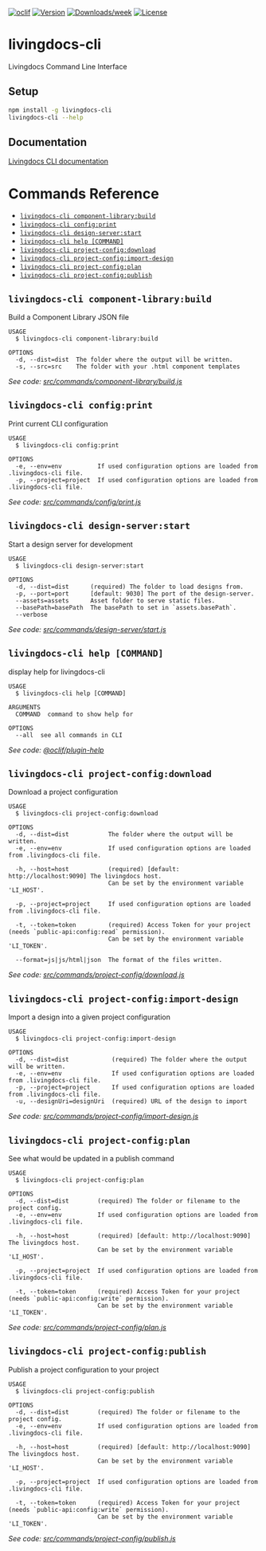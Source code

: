 [![oclif](https://img.shields.io/badge/cli-oclif-brightgreen.svg)](https://oclif.io)
[![Version](https://img.shields.io/npm/v/livingdocs-cli.svg)](https://npmjs.org/package/livingdocs-cli)
[![Downloads/week](https://img.shields.io/npm/dw/livingdocs-cli.svg)](https://npmjs.org/package/livingdocs-cli)
[![License](https://img.shields.io/npm/l/livingdocs-cli.svg)](https://github.com/livingdocsIO/livingdocs-cli/blob/master/package.json)

# livingdocs-cli

Livingdocs Command Line Interface

## Setup

```bash
npm install -g livingdocs-cli
livingdocs-cli --help
```

## Documentation

[Livingdocs CLI documentation](https://docs.livingdocs.io/reference-docs/cli)

# Commands Reference
<!-- commands -->
* [`livingdocs-cli component-library:build`](#livingdocs-cli-component-librarybuild)
* [`livingdocs-cli config:print`](#livingdocs-cli-configprint)
* [`livingdocs-cli design-server:start`](#livingdocs-cli-design-serverstart)
* [`livingdocs-cli help [COMMAND]`](#livingdocs-cli-help-command)
* [`livingdocs-cli project-config:download`](#livingdocs-cli-project-configdownload)
* [`livingdocs-cli project-config:import-design`](#livingdocs-cli-project-configimport-design)
* [`livingdocs-cli project-config:plan`](#livingdocs-cli-project-configplan)
* [`livingdocs-cli project-config:publish`](#livingdocs-cli-project-configpublish)

## `livingdocs-cli component-library:build`

Build a Component Library JSON file

```
USAGE
  $ livingdocs-cli component-library:build

OPTIONS
  -d, --dist=dist  The folder where the output will be written.
  -s, --src=src    The folder with your .html component templates
```

_See code: [src/commands/component-library/build.js](https://github.com/livingdocsIO/livingdocs-cli/blob/v2.0.0/src/commands/component-library/build.js)_

## `livingdocs-cli config:print`

Print current CLI configuration

```
USAGE
  $ livingdocs-cli config:print

OPTIONS
  -e, --env=env          If used configuration options are loaded from .livingdocs-cli file.
  -p, --project=project  If used configuration options are loaded from .livingdocs-cli file.
```

_See code: [src/commands/config/print.js](https://github.com/livingdocsIO/livingdocs-cli/blob/v2.0.0/src/commands/config/print.js)_

## `livingdocs-cli design-server:start`

Start a design server for development

```
USAGE
  $ livingdocs-cli design-server:start

OPTIONS
  -d, --dist=dist      (required) The folder to load designs from.
  -p, --port=port      [default: 9030] The port of the design-server.
  --assets=assets      Asset folder to serve static files.
  --basePath=basePath  The basePath to set in `assets.basePath`.
  --verbose
```

_See code: [src/commands/design-server/start.js](https://github.com/livingdocsIO/livingdocs-cli/blob/v2.0.0/src/commands/design-server/start.js)_

## `livingdocs-cli help [COMMAND]`

display help for livingdocs-cli

```
USAGE
  $ livingdocs-cli help [COMMAND]

ARGUMENTS
  COMMAND  command to show help for

OPTIONS
  --all  see all commands in CLI
```

_See code: [@oclif/plugin-help](https://github.com/oclif/plugin-help/blob/v2.2.3/src/commands/help.ts)_

## `livingdocs-cli project-config:download`

Download a project configuration

```
USAGE
  $ livingdocs-cli project-config:download

OPTIONS
  -d, --dist=dist           The folder where the output will be written.
  -e, --env=env             If used configuration options are loaded from .livingdocs-cli file.

  -h, --host=host           (required) [default: http://localhost:9090] The livingdocs host.
                            Can be set by the environment variable 'LI_HOST'.

  -p, --project=project     If used configuration options are loaded from .livingdocs-cli file.

  -t, --token=token         (required) Access Token for your project (needs `public-api:config:read` permission).
                            Can be set by the environment variable 'LI_TOKEN'.

  --format=js|js/html|json  The format of the files written.
```

_See code: [src/commands/project-config/download.js](https://github.com/livingdocsIO/livingdocs-cli/blob/v2.0.0/src/commands/project-config/download.js)_

## `livingdocs-cli project-config:import-design`

Import a design into a given project configuration

```
USAGE
  $ livingdocs-cli project-config:import-design

OPTIONS
  -d, --dist=dist            (required) The folder where the output will be written.
  -e, --env=env              If used configuration options are loaded from .livingdocs-cli file.
  -p, --project=project      If used configuration options are loaded from .livingdocs-cli file.
  -u, --designUri=designUri  (required) URL of the design to import
```

_See code: [src/commands/project-config/import-design.js](https://github.com/livingdocsIO/livingdocs-cli/blob/v2.0.0/src/commands/project-config/import-design.js)_

## `livingdocs-cli project-config:plan`

See what would be updated in a publish command

```
USAGE
  $ livingdocs-cli project-config:plan

OPTIONS
  -d, --dist=dist        (required) The folder or filename to the project config.
  -e, --env=env          If used configuration options are loaded from .livingdocs-cli file.

  -h, --host=host        (required) [default: http://localhost:9090] The livingdocs host.
                         Can be set by the environment variable 'LI_HOST'.

  -p, --project=project  If used configuration options are loaded from .livingdocs-cli file.

  -t, --token=token      (required) Access Token for your project (needs `public-api:config:write` permission).
                         Can be set by the environment variable 'LI_TOKEN'.
```

_See code: [src/commands/project-config/plan.js](https://github.com/livingdocsIO/livingdocs-cli/blob/v2.0.0/src/commands/project-config/plan.js)_

## `livingdocs-cli project-config:publish`

Publish a project configuration to your project

```
USAGE
  $ livingdocs-cli project-config:publish

OPTIONS
  -d, --dist=dist        (required) The folder or filename to the project config.
  -e, --env=env          If used configuration options are loaded from .livingdocs-cli file.

  -h, --host=host        (required) [default: http://localhost:9090] The livingdocs host.
                         Can be set by the environment variable 'LI_HOST'.

  -p, --project=project  If used configuration options are loaded from .livingdocs-cli file.

  -t, --token=token      (required) Access Token for your project (needs `public-api:config:write` permission).
                         Can be set by the environment variable 'LI_TOKEN'.
```

_See code: [src/commands/project-config/publish.js](https://github.com/livingdocsIO/livingdocs-cli/blob/v2.0.0/src/commands/project-config/publish.js)_
<!-- commandsstop -->
